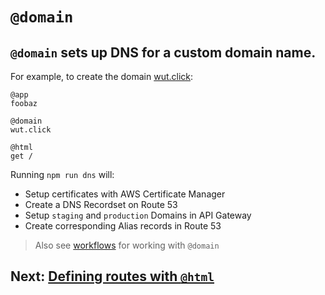 # `@domain`

## `@domain` sets up DNS for a custom domain name.

For example, to create the domain [wut.click](https://wut.click):

```arc
@app
foobaz

@domain
wut.click

@html
get /
```

Running `npm run dns` will:

- Setup certificates with AWS Certificate Manager
- Create a DNS Recordset on Route 53
- Setup `staging` and `production` Domains in API Gateway
- Create corresponding Alias records in Route 53

> Also see [workflows](/reference/npm-run-scripts#arc-dns) for working with `@domain`

## Next: [Defining routes with `@html`](/reference/html)

